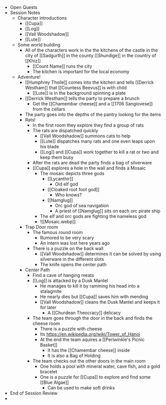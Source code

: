 - Open Quests
- Session Notes
	- Character introductions
		- [[Cupa]]
		- [[Log]]
		- [[Vall Woodshadow]]
		- [[Lute]]
	- Some world building
		- All of the characters work in the the kitchens of the castle in the city of [[Sadgurth]] in the county [[Shundige]] in the country of [[Khiz]]
			- [[Count Name]] runs the city
			- The kitchen is important for the local economy
	- Adventure!
		- [[Humphrey Thoile]] comes into the kitchen and tells [[Derrick Westham]] that [[Countess Beevus]] is with child
			- [[Lute]] is in the background spinning a plate
		- [[Derrick Westham]] tells the party to prepare a brunch
			- Get the [[Chamembar cheese]] and a [[1706 Sangiovese]] from the cellars
		- The party goes into the depths of the pantry looking for the items
		- Rats!
			- In the first room they explore they find a group of rats
			- The rats are dispatched quickly
				- [[Vall Woodshadow]] summons cats to help
				- [[Lute]] dispatches many rats and one even leaps upon his blade
				- [[Log]] and [[Cupa]] work together to kill a rat or two and keep them busy
			- After the rats are dead the party finds a bag of silverware
			- [[Cupa]] explores a hole in the wall and finds a Mosaic
				- The mosaic depicts three gods
					- [[Lycanthir]]
						- Old elf god
					- [[Cloaked root foot god]] 
						- Who knows?
					- [[Namglug]]
						- Orc god of sea navigation
						- A priest of [[Namglug]] sits on each orc pirate ship
				- The elf and orc gods are fighting the nameless god
				- ![[Mosaic.webp]]
		- Trap Door room
			- The famous round room
				- Rumored to be very scary
				- An intern was lost here years ago
			- There is a puzzle on the back wall
				- [[Vall Woodshadow]] determines it can be solved by using silverware in the different slots
				- The knife opens the center path
		- Center Path
			- Find a cave of hanging meats
			- [[Log]] is attacked by a Dusk Mantel
				- He manages to kill it by ramming his head into a stalagmite
				- He nearly dies but [[Cupa]] saves him with mending
				- [[Vall Woodshadow]] cleans the Dusk Mantel and keeps it for later
					- A [[Churdean Theocracy]] delicacy
			- The team goes through the door in the back and finds the cheese room
				- There is a puzzle with cheese
				- Its https://en.wikipedia.org/wiki/Tower_of_Hanoi
				- At the end the team aquires a [[Periwinkle's Picnic Basket]]
					- It has the [[Chamembar cheese]] inside
					- It is also a Bag of Holding
			- The team checks out the other doors in the main room
				- One holds a pool with mineral water, cave fish, and a gold bracelet
				- One is a puzzle for [[Cupa]] to explore and find some [[Blue Algae]]
					- Can be used to make soft drinks
- End of Session Review
- 